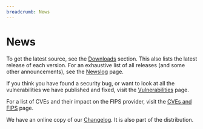 ```yaml
---
breadcrumb: News
---
```

# News

To get the latest source, see the [Downloads](/source) section. This also
lists the latest release of each version. For an exhaustive list of all
releases (and some other announcements), see the [Newslog](newslog.html)
page.

If you think you have found a security bug, or want to look at all the
vulnerabilities we have published and fixed, visit the
[Vulnerabilities](vulnerabilities.html) page.

For a list of CVEs and their impact on the FIPS provider, visit the
[CVEs and FIPS](fips-cve.html) page.

We have an online copy of our [Changelog](changelog.html). It is also
part of the distribution.
